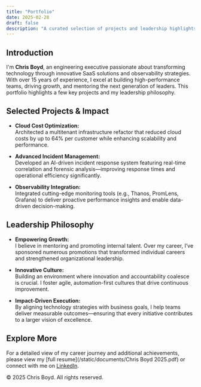 ```yaml
---
title: "Portfolio"
date: 2025-02-28
draft: false
description: "A curated selection of projects and leadership highlights from my 15+ years in SaaS, observability, and engineering leadership."
---
```


## Introduction

I'm **Chris Boyd**, an engineering executive passionate about transforming technology through innovative SaaS solutions and observability strategies. With over 15 years of experience, I excel at building high-performance teams, driving growth, and mentoring the next generation of leaders. This portfolio highlights a few key projects and my leadership philosophy.

## Selected Projects & Impact

- **Cloud Cost Optimization:**  
  Architected a multitenant infrastructure refactor that reduced cloud costs by up to 64% per customer while enhancing scalability and performance.

- **Advanced Incident Management:**  
  Developed an AI-driven incident response system featuring real-time correlation and forensic analysis—improving response times and operational efficiency significantly.

- **Observability Integration:**  
  Integrated cutting-edge monitoring tools (e.g., Thanos, PromLens, Grafana) to deliver proactive performance insights and enable data-driven decision-making.

## Leadership Philosophy

- **Empowering Growth:**  
  I believe in mentoring and promoting internal talent. Over my career, I’ve sponsored numerous promotions that transformed individual careers and strengthened organizational leadership.

- **Innovative Culture:**  
  Building an environment where innovation and accountability coalesce is crucial. I foster agile, automation-first cultures that drive continuous improvement.

- **Impact-Driven Execution:**  
  By aligning technology strategies with business goals, I help teams deliver measurable outcomes—ensuring that every initiative contributes to a larger vision of excellence.

## Explore More

For a detailed view of my career journey and additional achievements, please view my [full resume](/static/documents/Chris Boyd 2025.pdf) or connect with me on [LinkedIn](https://www.linkedin.com/in/chris-boyd-365b2220/).

© 2025 Chris Boyd. All rights reserved.